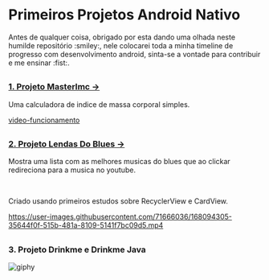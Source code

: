 
# Primeiros Projetos Android Nativo #

<p>
Antes de qualquer coisa, obrigado por esta dando uma olhada neste humilde repositório :smiley:, nele colocarei toda a minha timeline de progresso com desenvolvimento android, sinta-se a vontade para contribuir e me ensinar  :fist:.
</p>

##
### [1. Projeto MasterImc ->](https://github.com/richardsonrr/primeirosProjetosAndroid/tree/master/MasterImc)

Uma calculadora de indice de massa corporal simples.

[video-funcionamento](https://user-images.githubusercontent.com/71666036/168126266-7712675f-03ab-4a20-9764-7abecdb8b7c1.mp4)



##

### [2. Projeto Lendas Do Blues ->](https://github.com/richardsonrr/primeirosProjetosAndroid/tree/master/LendasDoBlues)
<p>
 Mostra uma lista com as melhores musicas do blues que ao clickar redireciona para a musica no youtube.</p><br/> 
<p>Criado usando primeiros estudos sobre RecyclerView e CardView.</p>


https://user-images.githubusercontent.com/71666036/168094305-35644f0f-515b-481a-8109-5141f7bc09d5.mp4


##

### 3. Projeto Drinkme e Drinkme Java 

![giphy](https://user-images.githubusercontent.com/71666036/168100625-123450ef-a304-4aad-af63-7e0d6eaf23eb.gif)
